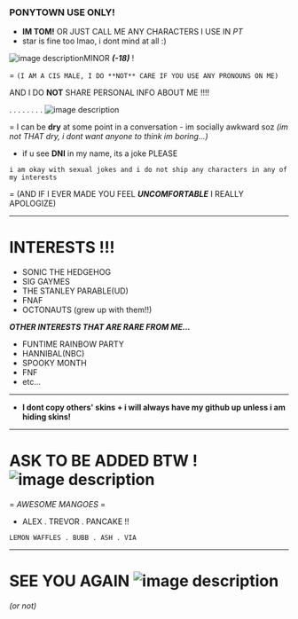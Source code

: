 ### PONYTOWN USE ONLY!
- __IM TOM!__ OR JUST CALL ME ANY CHARACTERS I USE IN *PT*
- star is fine too lmao, i dont mind at all :)

![image description](https://64.media.tumblr.com/fdaaac9f6984d97b678959339a7dabbd/64ef976b6d7170d4-d0/s75x75_c1/fc690f2cfed7f109f70df800db5987a1ffecd615.gifv)MINOR ***(-18)*** !

   = ```(I AM A CIS MALE, I DO **NOT** CARE IF YOU USE ANY PRONOUNS ON ME)```
  
  AND I DO **NOT** SHARE PERSONAL INFO ABOUT ME !!!!

 . . . . . . . . ![image description](https://64.media.tumblr.com/faf9ec440be956767bfc281bdc076fbd/b2de55778d00d4c1-6c/s250x400/5de77ba7f3d94638d9a605c76691e81d4f5b9c87.pnj)

= I can be **dry** at some point in a conversation - im socially awkward soz
*(im not THAT dry, i dont want anyone to think im boring...)*

- if u see **DNI** in my name, its a joke PLEASE

```i am okay with sexual jokes and i do not ship any characters in any of my interests```

= (AND IF I EVER MADE YOU FEEL ***UNCOMFORTABLE*** I REALLY APOLOGIZE)

***
# INTERESTS !!!

- SONIC THE HEDGEHOG
- SIG GAYMES
- THE STANLEY PARABLE(UD)
- FNAF
- OCTONAUTS (grew up with them!!)

***OTHER INTERESTS THAT ARE RARE FROM ME...***

- FUNTIME RAINBOW PARTY
- HANNIBAL(NBC)
- SPOOKY MONTH
- FNF
- etc...

***

- **I dont copy others' skins + i will always have my github up unless i am hiding skins!**
***

# ASK TO BE ADDED BTW ! ![image description](https://64.media.tumblr.com/67c94628578bd0aead5c93842571363e/64ef976b6d7170d4-12/s75x75_c1/cbac7eb0c56fbec86fe45f9be242a74bcfd6611c.gifv)


= _AWESOME MANGOES_ =

- ALEX . TREVOR . PANCAKE !!


```LEMON WAFFLES . BUBB . ASH . VIA```

***
# SEE YOU AGAIN ![image description](https://64.media.tumblr.com/cc46789a6d8ecbce30b58fbd696b9d5e/3911cafc8a6a674c-9a/s100x200/c4590f6013127fa778c743dd16cb15d133cb3964.gifv)

*(or not)*
